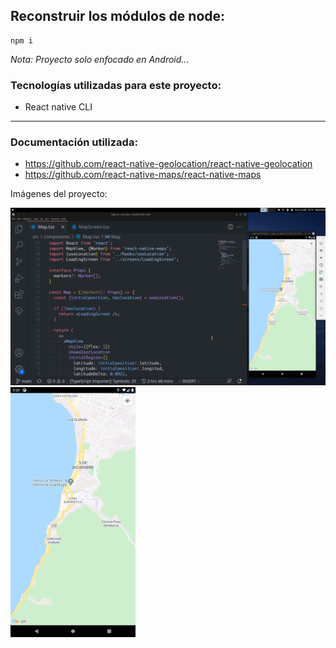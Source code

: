## Reconstruir los módulos de node:

```
npm i
```

_Nota: Proyecto solo enfocado en Android..._

### Tecnologías utilizadas para este proyecto:

- React native CLI
<hr>

### Documentación utilizada:

- https://github.com/react-native-geolocation/react-native-geolocation
- https://github.com/react-native-maps/react-native-maps

Imágenes del proyecto:

<img src="./assets/coords-iniciales-1.png" alt="geolocation" >

<img src="./assets/vallarta.png" alt="geolocation" width="200" height="400"/>
